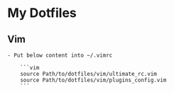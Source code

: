# My Dotfiles

## Vim
    - Put below content into ~/.vimrc
        
        ```vim
        source Path/to/dotfiles/vim/ultimate_rc.vim
        source Path/to/dotfiles/vim/plugins_config.vim
        ```
